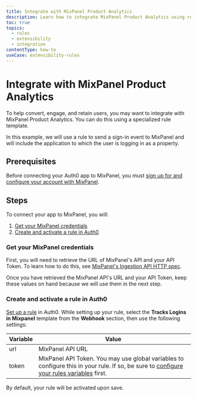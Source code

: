 ```yaml
---
title: Integrate with MixPanel Product Analytics
description: Learn how to integrate MixPanel Product Analytics using rules.
toc: true
topics:
  - rules
  - extensibility
  - integration
contentType: how-to
useCase: extensibility-rules
---
```

# Integrate with MixPanel Product Analytics

To help convert, engage, and retain users, you may want to integrate with MixPanel Product Analytics. You can do this using a specialized rule template.

In this example, we will use a rule to send a sign-in event to MixPanel and will include the application to which the user is logging in as a property.

## Prerequisites

Before connecting your Auth0 app to MixPanel, you must [sign up for and configure your account with MixPanel](https://mixpanel.com/).

## Steps

To connect your app to MixPanel, you will:

1. [Get your MixPanel credentials](#get-your-mixpanel-credentials)
2. [Create and activate a rule in Auth0](#create-and-activate-a-rule-in-auth0)

### Get your MixPanel credentials

First, you will need to retrieve the URL of MixPanel's API and your API Token. To learn how to do this, see [MixPanel's Ingestion API HTTP spec](https://developer.mixpanel.com/docs/http).

Once you have retrieved the MixPanel API's URL and your API Token, keep these values on hand because we will use them in the next step.

### Create and activate a rule in Auth0

[Set up a rule](articles/dashboard/guides/rules/create-rules) in Auth0. While setting up your rule, select the **Tracks Logins in Mixpanel** template from the **Webhook** section, then use the following settings:

| Variable | Value |
| -------- | ----- |
| url | MixPanel API URL |
| token | MixPanel API Token. You may use global variables to configure this in your rule. If so, be sure to [configure your rules variables](/dashboard/guides/rules/configure-variables) first. |

By default, your rule will be activated upon save.
